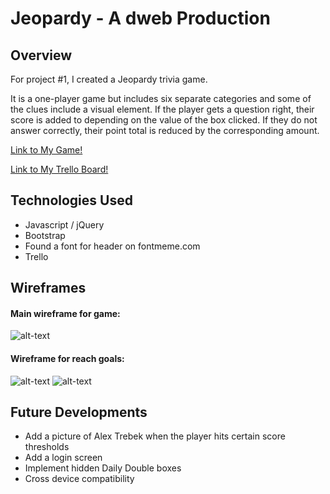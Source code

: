 # Jeopardy - A dweb Production 

## Overview

For project #1, I created a Jeopardy trivia game.

It is a one-player game but includes six separate categories and some of the clues include a visual element. If the player gets a question right, their score is added to depending on the value of the box clicked. If they do not answer correctly, their point total is reduced by the corresponding amount.

[Link to My Game!](http://dweb-jeopardy.bitballoon.com/)

[Link to My Trello Board!](https://trello.com/b/WAsNBCkB/wdi-project-1)

## Technologies Used

* Javascript / jQuery
* Bootstrap
* Found a font for header on fontmeme.com
* Trello

## Wireframes

#### Main wireframe for game:

![alt-text](http://i.imgur.com/iGYahiE.jpg)

#### Wireframe for reach goals:

![alt-text](http://i.imgur.com/5HZwYAX.jpg)
![alt-text](http://i.imgur.com/Hmyy1Nl.jpg)

## Future Developments

* Add a picture of Alex Trebek when the player hits certain score thresholds
* Add a login screen
* Implement hidden Daily Double boxes
* Cross device compatibility 